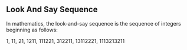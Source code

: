 ## Look And Say Sequence

In mathematics, the look-and-say sequence is the sequence of integers beginning as follows:

1, 11, 21, 1211, 111221, 312211, 13112221, 1113213211
